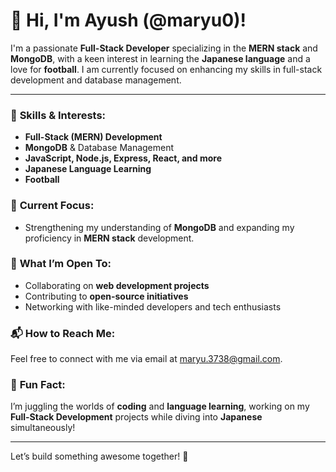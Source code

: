 # 👋 Hi, I'm Ayush (@maryu0)!

I'm a passionate **Full-Stack Developer** specializing in the **MERN stack** and **MongoDB**, with a keen interest in learning the **Japanese language** and a love for **football**. I am currently focused on enhancing my skills in full-stack development and database management.

---

### 🔹 **Skills & Interests:**
- **Full-Stack (MERN) Development**
- **MongoDB** & Database Management
- **JavaScript, Node.js, Express, React, and more**
- **Japanese Language Learning**
- **Football**

### 🔹 **Current Focus:**
- Strengthening my understanding of **MongoDB** and expanding my proficiency in **MERN stack** development.

### 🔹 **What I’m Open To:**
- Collaborating on **web development projects**
- Contributing to **open-source initiatives**
- Networking with like-minded developers and tech enthusiasts

### 📬 **How to Reach Me:**
Feel free to connect with me via email at [maryu.3738@gmail.com](mailto:maryu.3738@gmail.com).

### 🔹 **Fun Fact:**
I’m juggling the worlds of **coding** and **language learning**, working on my **Full-Stack Development** projects while diving into **Japanese** simultaneously!

---

Let’s build something awesome together! 🚀
